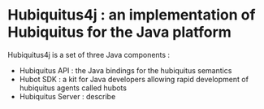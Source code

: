 # Hubiquitus4j : an implementation of Hubiquitus for the Java platform

Hubiquitus4j is a set of three Java components :
+ Hubiquitus API : the Java bindings for the hubiquitus semantics
+ Hubot SDK : a kit for Java developers allowing rapid development of hubiquitus agents called hubots
+ Hubiquitus Server : describe


